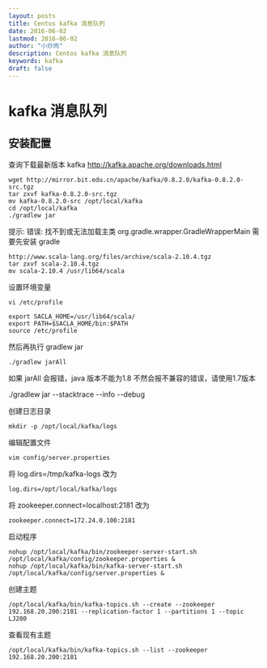 ```yaml
---
layout: posts
title: Centos kafka 消息队列 
date: 2016-06-02
lastmod: 2016-06-02
author: "小炒肉"
description: Centos kafka 消息队列 
keywords: kafka
draft: false
---
```




# kafka 消息队列


## 安装配置

查询下载最新版本 kafka 
http://kafka.apache.org/downloads.html

```
wget http://mirror.bit.edu.cn/apache/kafka/0.8.2.0/kafka-0.8.2.0-src.tgz
tar zxvf kafka-0.8.2.0-src.tgz
mv kafka-0.8.2.0-src /opt/local/kafka
cd /opt/local/kafka
./gradlew jar
```


提示: 
错误: 找不到或无法加载主类 org.gradle.wrapper.GradleWrapperMain
需要先安装 gradle

```
http://www.scala-lang.org/files/archive/scala-2.10.4.tgz
tar zxvf scala-2.10.4.tgz
mv scala-2.10.4 /usr/lib64/scala
```

设置环境变量 

```
vi /etc/profile
```

```
export SACLA_HOME=/usr/lib64/scala/
export PATH=$SACLA_HOME/bin:$PATH
source /etc/profile
```

然后再执行 gradlew jar

```
./gradlew jarAll
```


如果 jarAll 会报错，java 版本不能为1.8 不然会报不兼容的错误，请使用1.7版本


./gradlew jar --stacktrace  --info --debug

 

创建日志目录

```
mkdir -p /opt/local/kafka/logs
```
 

编辑配置文件

 
```
vim config/server.properties
```


将 log.dirs=/tmp/kafka-logs
改为

```
log.dirs=/opt/local/kafka/logs
```

将 zookeeper.connect=localhost:2181
改为

```
zookeeper.connect=172.24.0.100:2181
```

启动程序

```
nohup /opt/local/kafka/bin/zookeeper-server-start.sh /opt/local/kafka/config/zookeeper.properties &
nohup /opt/local/kafka/bin/kafka-server-start.sh /opt/local/kafka/config/server.properties &
```


创建主题

```
/opt/local/kafka/bin/kafka-topics.sh --create --zookeeper 192.168.20.200:2181 --replication-factor 1 --partitions 1 --topic LJ200
```

查看现有主题

```
/opt/local/kafka/bin/kafka-topics.sh --list --zookeeper 192.168.20.200:2181
```
